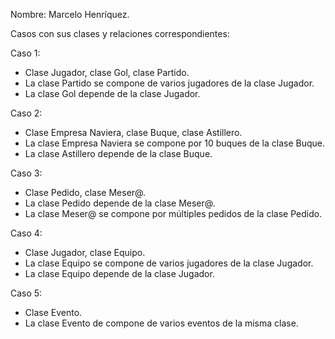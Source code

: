 Nombre: Marcelo Henríquez.

Casos con sus clases y relaciones correspondientes:

Caso 1: 
- Clase Jugador, clase Gol, clase Partido.
- La clase Partido se compone de varios jugadores de la clase Jugador.
- La clase Gol depende de la clase Jugador.

Caso 2:
- Clase Empresa Naviera, clase Buque, clase Astillero.
- La clase Empresa Naviera se compone por 10 buques de la clase Buque.
- La clase Astillero depende de la clase Buque.

Caso 3:
- Clase Pedido, clase Meser@.
- La clase Pedido depende de la clase Meser@.
- La clase Meser@ se compone por múltiples pedidos de la clase Pedido.

Caso 4:
- Clase Jugador, clase Equipo.
- La clase Equipo se compone de varios jugadores de la clase Jugador.
- La clase Equipo depende de la clase Jugador.

Caso 5:
- Clase Evento.
- La clase Evento de compone de varios eventos de la misma clase.